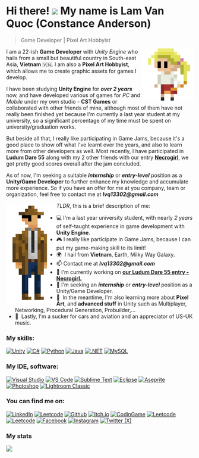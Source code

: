 Hi there!
![](https://user-images.githubusercontent.com/18350557/176309783-0785949b-9127-417c-8b55-ab5a4333674e.gif)
My name is Lam Van Quoc (Constance Anderson)
==================================================

> Game Developer | Pixel Art Hobbyist

<img align="right" src="./images/Laura/Laura_128_L.gif" alt="image" width="140" height="140"/>

I am a 22-ish __Game Developer__ with _Unity Engine_ who hails from a small but beautiful country in South-east Asia, __Vietnam__ 🇻🇳. I am also a __Pixel Art Hobbyist__, which allows me to create graphic assets for games I develop.

I have been studying __Unity Engine__ for ___over 2 years___ now, and have developed various of games for _PC_ and _Mobile_ under my own studio - __CST Games__ or collaborated with other friends of mine, although most of them have not really been finished yet because I'm currently a last year student at my university, so a significant percentage of my time must be spent on university/graduation works.

But beside all that, I really like participating in Game Jams, because it's a good place to show off what I've learnt over the years, and also to learn more from other developers as well. Most recently, I have participated in __Ludum Dare 55__ along with my 2 other friends with our entry [__Necrogirl__]( https://ldjam.com/events/ludum-dare/55/necrogirl), we got pretty good scores overall after the jam concluded.

As of now, I'm seeking a suitable ___internship___ or ___entry-level___ position as a __Unity/Game Developer__ to further enhance my knowledge and accumulate more experience. So if you have an offer for me at you company, team or organization, feel free to contact me at ___lvq13302@gmail.com___

<img align="left" src="./images/Detective/Detective_New_256_R.png" alt="image" width="135" height="270"/>

_TLDR_, this is a brief description of me:
- 💻  I'm a last year university student, with nearly _2 years_ of self-taught experience in game development with __Unity Engine__.
- 🎮  I really like participate in Game Jams, because I can put my game-making skill to its limit!
- 🌍  I hail from __Vietnam__, Earth, Milky Way Galaxy.
- 📫  Contact me at ___lvq13302@gmail.com___
- 🚀  I'm currently working on [__our Ludum Dare 55 entry - Necrogirl.__](http://github.com/constance012/Necrogirl)
- 🏢  I'm seeking an ___internship___ or ___entry-level___ position as a Unity/Game Developer.
- 🧠  In the meantime, I'm also learning more about __Pixel Art__, and __advanced stuff__ in Unity such as Multiplayer, Networking, Procedural Generation, Probuilder,...
- 🚗  Lastly, I'm a sucker for cars and aviation and an appreciator of US-UK music.

### My skills:

<p align="left">
<a href="https://unity.com/" target="_blank" rel="noreferrer"><img src="https://upload.vectorlogo.zone/logos/unity3d/images/562cc0fa-a6c4-45a3-8412-ef8bce616751.svg" width="40" height="40" alt="Unity" /></a>
<a href="https://docs.microsoft.com/en-us/dotnet/csharp/" target="_blank" rel="noreferrer"><img src="https://raw.githubusercontent.com/danielcranney/readme-generator/main/public/icons/skills/csharp-colored.svg" width="40" height="40" alt="C#" /></a>
<a href="https://www.python.org/" target="_blank" rel="noreferrer"><img src="https://raw.githubusercontent.com/danielcranney/readme-generator/main/public/icons/skills/python-colored.svg" width="40" height="40" alt="Python" /></a>
<a href="https://www.oracle.com/java/" target="_blank" rel="noreferrer"><img src="https://raw.githubusercontent.com/danielcranney/readme-generator/main/public/icons/skills/java-colored.svg" width="40" height="40" alt="Java" /></a>
<a href="https://dotnet.microsoft.com/en-us/" target="_blank" rel="noreferrer"><img src="https://raw.githubusercontent.com/danielcranney/readme-generator/main/public/icons/skills/dot-net-colored.svg" width="40" height="40" alt=".NET" /></a>
<a href="https://www.mysql.com/" target="_blank" rel="noreferrer"><img src="https://raw.githubusercontent.com/danielcranney/readme-generator/main/public/icons/skills/mysql-colored.svg" width="40" height="40" alt="MySQL" /></a>
</p>

### My IDE, software:

<p align="left">
<a href="https://visualstudio.microsoft.com/" target="_blank" rel="noreferrer"><img src="https://seeklogo.com/images/M/microsoft-visual-studio-logo-9E65CA55F8-seeklogo.com.png" width="40" height="40" alt="Visual Studio" /></a>
<a href="https://code.visualstudio.com/" target="_blank" rel="noreferrer"><img src="https://seeklogo.com/images/V/visual-studio-code-logo-449D71944F-seeklogo.com.png" width="40" height="40" alt="VS Code" /></a>
<a href="https://www.sublimetext.com/" target="_blank" rel="noreferrer"><img src="https://seeklogo.com/images/S/sublime-text-logo-C2736A0B50-seeklogo.com.png" width="40" height="40" alt="Sublime Text" /></a>
<a href="https://www.eclipse.org/topics/ide/" target="_blank" rel="noreferrer"><img src="https://www.vectorlogo.zone/logos/eclipse/eclipse-icon.svg" width="40" height="40" alt="Eclipse" /></a>
<a href="https://aseprite.org/" target="_blank" rel="noreferrer"><img src="https://upload.wikimedia.org/wikipedia/commons/thumb/6/69/Logo_Aseprite.svg/448px-Logo_Aseprite.svg.png" width="40" height="40" alt="Aseprite" /></a>
<a href="https://www.adobe.com/products/photoshop.html" target="_blank" rel="noreferrer"><img src="https://seeklogo.com/images/A/adobe-photoshop-cc-logo-CBD0AAA3A7-seeklogo.com.png" width="40" height="40" alt="Photoshop" /></a>
<a href="https://www.adobe.com/products/photoshop-lightroom-classic.html" target="_blank" rel="noreferrer"><img src="https://seeklogo.com/images/A/adobe-lightroom-classic-cc-logo-22F6A5BC15-seeklogo.com.png" width="40" height="40" alt="Lightroom Classic" /></a>
</p>

### You can find me on:

<p align="left">
<a href="https://www.linkedin.com/in/constance012/" target="_blank" rel="noreferrer"><img src="https://www.vectorlogo.zone/logos/linkedin/linkedin-icon.svg" width="40" height="40" alt="LinkedIn" /></a>
<a href="https://www.glassdoor.com/member/profile" target="_blank" rel="noreferrer"><img src="https://www.vectorlogo.zone/logos/glassdoor/glassdoor-icon.svg" width="40" height="40" alt="Leetcode" /></a>
<a href="https://github.com/constance012/" target="_blank" rel="noreferrer"><img src="https://www.vectorlogo.zone/logos/github/github-icon.svg" width="40" height="40" alt="Github" /></a>
<a href="https://constance012.itch.io/" target="_blank" rel="noreferrer"><img src="https://seeklogo.com/images/I/itch-io-logo-43B308E6B7-seeklogo.com.png" width="40" height="40" alt="Itch.io" /></a>
<a href="https://www.codingame.com/profile/4305dd8636b8d3e1b2def69281a960d45936085/" target="_blank" rel="noreferrer"><img src="https://seeklogo.com/images/C/codingame-logo-B8D3B11924-seeklogo.com.png" width="40" height="40" alt="CodinGame" /></a>
<a href="https://leetcode.com/u/constance012/" target="_blank" rel="noreferrer"><img src="https://cdn.iconscout.com/icon/free/png-512/free-leetcode-3521542-2944960.png?f=webp&w=256" width="40" height="40" alt="Leetcode" /></a>
<a href="https://www.hackerrank.com/profile/lvq13302" target="_blank" rel="noreferrer"><img src="https://seeklogo.com/images/H/hackerrank-logo-179D7D2812-seeklogo.com.png" width="40" height="40" alt="Leetcode" /></a>
<a href="https://facebook.com/lvq.002/" target="_blank" rel="noreferrer"><img src="https://www.vectorlogo.zone/logos/facebook/facebook-official.svg" width="40" height="40" alt="Facebook" /></a>
<a href="https://www.instagram.com/_constance_02_/" target="_blank" rel="noreferrer"><img src="https://www.vectorlogo.zone/logos/instagram/instagram-icon.svg" width="40" height="40" alt="Instagram" /></a>
<a href="https://twitter.com/_constance_012/" target="_blank" rel="noreferrer"><img src="https://www.vectorlogo.zone/logos/twitter/twitter-official.svg" width="40" height="40" alt="Twitter (X)" /></a>
</p>

### My stats

<a href="http://www.github.com/constance012"><img src="https://github-readme-streak-stats.herokuapp.com/?user=constance012&stroke=ffffff&background=1c1917&ring=a855f7&fire=a855f7&currStreakNum=ffffff&currStreakLabel=a855f7&sideNums=ffffff&sideLabels=ffffff&dates=ffffff&hide_border=true" /></a>

<!---
constance012/constance012 is a ✨ special ✨ repository because its `README.md` (this file) appears on your GitHub profile.
You can click the Preview link to take a look at your changes.
--->
